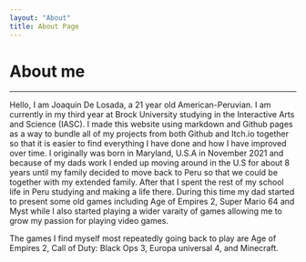 ```yaml
---
layout: "About"
title: About Page
---
```


# About me

---

Hello, I am Joaquin De Losada, a 21 year old American-Peruvian. I am currently in my third year at Brock University studying in the Interactive Arts and Science (IASC). I made this website using markdown and Github pages as a way to bundle all of my projects from both Github and Itch.io together so that it is easier to find everything I have done and how I have improved over time. I originally was born in Maryland, U.S.A in November 2021 and because of my dads work I ended up moving around in the U.S for about 8 years until my family decided to move back to Peru so that we could be together with my extended family. After that I spent the rest of my school life in Peru studying and making a life there. During this time my dad started to present some old games including Age of Empires 2, Super Mario 64 and Myst while I also started playing a wider varaity of games allowing me to grow my passion for playing video games.


The games I find myself most repeatedly going back to play are Age of Empires 2, Call of Duty: Black Ops 3, Europa universal 4, and Minecraft.